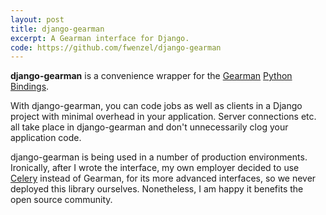 ```yaml
---
layout: post
title: django-gearman
excerpt: A Gearman interface for Django.
code: https://github.com/fwenzel/django-gearman
---
```


**django-gearman** is a convenience wrapper for the [Gearman](http://gearman.org/) [Python Bindings](http://github.com/samuel/python-gearman).

With django-gearman, you can code jobs as well as clients in a Django project with minimal overhead in your application. Server connections etc. all take place in django-gearman and don't unnecessarily clog your application code.

django-gearman is being used in a number of production environments. Ironically, after I wrote the interface, my own employer decided to use [Celery](http://www.celeryproject.org/) instead of Gearman, for its more advanced interfaces, so we never deployed this library ourselves. Nonetheless, I am happy it benefits the open source community.
